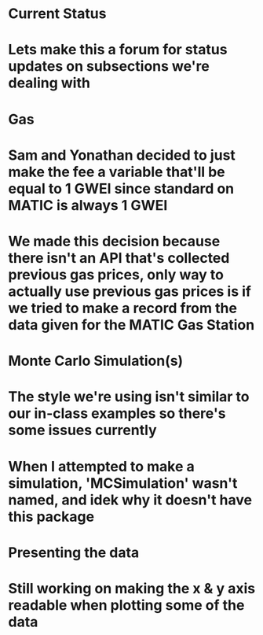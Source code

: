 # Current Status 
# Lets make this a forum for status updates on subsections we're dealing with 

# Gas
# Sam and Yonathan decided to just make the fee a variable that'll be equal to 1 GWEI since standard on MATIC is always 1 GWEI
# We made this decision because there isn't an API that's collected previous gas prices, only way to actually use previous gas prices is if we tried to make a record from the data given for the MATIC Gas Station


# Monte Carlo Simulation(s)
# The style we're using isn't similar to our in-class examples so there's some issues currently 
# When I attempted to make a simulation, 'MCSimulation' wasn't named, and idek why it doesn't have this package


# Presenting the data
# Still working on making the x & y axis readable when plotting some of the data 
